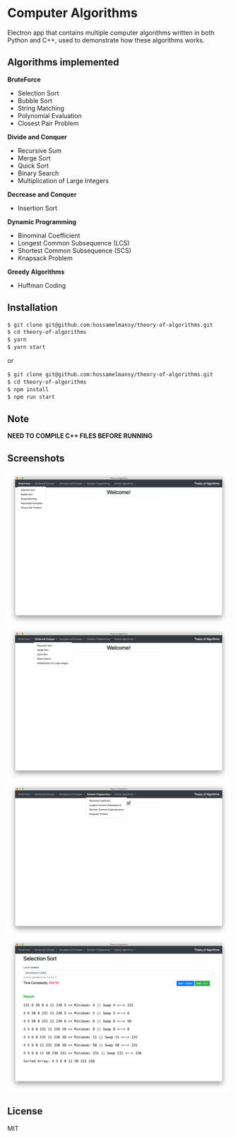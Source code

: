 # Computer Algorithms

Electron app that contains multiple computer algorithms written in both Python and C++, used to demonstrate how these algorithms works.

## Algorithms implemented
**BruteForce**
* Selection Sort
* Bubble Sort
* String Matching
* Polynomial Evaluation
* Closest Pair Problem

**Divide and Conquer**
* Recursive Sum
* Merge Sort
* Quick Sort
* Binary Search
* Multiplication of Large Integers

**Decrease and Conquer**
* Insertion Sort

**Dynamic Programming**
* Binominal Coefficient
* Longest Common Subsequence (LCS)
* Shortest Common Subsequence (SCS)
* Knapsack Problem

**Greedy Algorithms**
* Huffman Coding

## Installation
```sh
$ git clone git@github.com:hossamelmansy/theory-of-algorithms.git
$ cd theory-of-algorithms
$ yarn
$ yarn start
```
or

```sh
$ git clone git@github.com:hossamelmansy/theory-of-algorithms.git
$ cd theory-of-algorithms
$ npm install
$ npm run start
```

## Note
**NEED TO COMPILE C++ FILES BEFORE RUNNING**

## Screenshots
![Brute force](app/images/screenshot1.png)
![Divide and Conquer](app/images/screenshot2.png)
![Dynamic Programming](app/images/screenshot3.png)
![Selection Sort](app/images/screenshot4.png)

## License
MIT